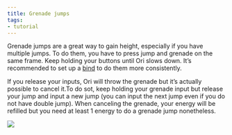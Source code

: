 ```yaml
---
title: Grenade jumps
tags:
- tutorial
---
```


Grenade jumps are a great way to gain height, especially if you have multiple jumps. To do them, you have to press jump and grenade on the same frame. Keep holding your buttons until Ori slows down. It’s recommended to set up  a [bind](https://github.com/sparkle-preference/OriWotwRandomizerClient/wiki/Keybinds) to do them more consistently.

If you release your inputs, Ori will throw the grenade but it’s actually possible to cancel it.To do sot, keep holding your grenade input but release your jump and input a new jump (you can input the next jump even if you do not have double jump). When canceling the grenade, your energy will be refilled but you need at least 1 energy to do a grenade jump nonetheless.


![](https://i.giphy.com/media/Mhgow8s4Aj8iB23isL/giphy.webp) 
